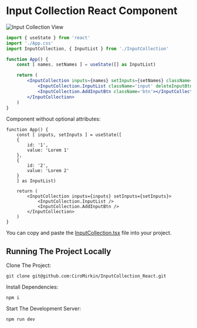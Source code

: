 # Input Collection React Component

![Input Collection View](https://i.postimg.cc/05MSnzwV/Input-Collection.jpg)

```jsx
import { useState } from 'react'
import './App.css'
import InputCollection, { InputList } from './InputCollection'

function App() {
    const [ names, setNames ] = useState([] as InputList)

    return (
        <InputCollection inputs={names} setInputs={setNames} className='container'>
            <InputCollection.InputList className='input' deleteInputBtnClassName='btn'/>
            <InputCollection.AddInputBtn className='btn'></InputCollection.AddInputBtn>
        </InputCollection>
    )
}
```

Component without optional attributes:

```tsx
function App() {
    const [ inputs, setInputs ] = useState([
    {
        id: '1',
        value: 'Lorem 1'
    },
    {
        id: '2',
        value: 'Lorem 2'
    }
    ] as InputList)

    return (
        <InputCollection inputs={inputs} setInputs={setInputs}>
            <InputCollection.InputList />
            <InputCollection.AddInputBtn />
        </InputCollection>
    )
}
```

You can copy and paste the [InputCollection.tsx](./src/InputCollection.tsx) file into your project. 

## Running The Project Locally

Clone The Project:

```
git clone git@github.com:CiroMirkin/InputCollection_React.git
```

Install Dependencies:

```
npm i
```

Start The Development Server:

```
npm run dev
```